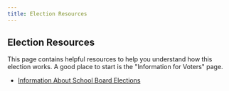 ```yaml
---
title: Election Resources
---
```


Election Resources
------------------

This page contains helpful resources to help you understand how this
election works. A good place to start is the "Information for Voters"
page. 


- [Information About School Board Elections](./about-school-boards)
